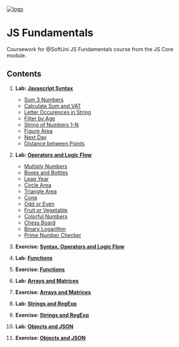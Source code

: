 [![logo](http://innovationstarterbox.bg/wp-content/uploads/2016/05/Softuni_logo_trasparent.png)](http://softuni.org)
# JS Fundamentals
Coursework for @SoftUni JS Fundamentals course from the JS Core module.

## Contents

1. **Lab: [Javascript Syntax](01-lab-intro-to-js)**

    * [Sum 3 Numbers](01-lab-intro-to-js/01-sum-3-numbers.js)
    * [Calculate Sum and VAT](01-lab-intro-to-js/02-calculate-sum-and-vat.js)
    * [Letter Occurences in String](01-lab-intro-to-js/03-letter-occurences-in-string.js)
    * [Filter by Age](01-lab-intro-to-js/04-filter-by-age.js)
    * [String of Numbers 1-N](01-lab-intro-to-js/05-string-of-numbers-1-n.js)
    * [Figure Area](01-lab-intro-to-js/06-figure-area.js)
    * [Next Day](01-lab-intro-to-js/07-next-day.js)
    * [Distance between Points](01-lab-intro-to-js/08-distance-between-points.js)

2. **Lab: [Operators and Logic Flow](02-lab-control-flow-logic)**

    * [Multiply Numbers](02-lab-control-flow-logic/01-multiply-numbers.js)
    * [Boxes and Bottles](02-lab-control-flow-logic/02-boxes-and-bottles.js)
    * [Leap Year](02-lab-control-flow-logic/03-leap-year.js)
    * [Circle Area](02-lab-control-flow-logic/04-circle-area.js)
    * [Triangle Area](02-lab-control-flow-logic/05-triangle-area.js)
    * [Cone](02-lab-control-flow-logic/06-cone.js)
    * [Odd or Even](02-lab-control-flow-logic/07-odd-or-even.js)
    * [Fruit or Vegetable](02-lab-control-flow-logic/08-fruit-or-vegetable.js)
    * [Colorful Numbers](02-lab-control-flow-logic/09-colorful-numbers.js)
    * [Chess Board](02-lab-control-flow-logic/10-chess-board.js)
    * [Binary Logarithm](02-lab-control-flow-logic/11-binary-logarithm.js)
    * [Prime Number Checker](02-lab-control-flow-logic/12-prime-number-checker.js)

3. **Exercise: [Syntax, Operators and Logic Flow](03-expressions-conditionals-loops)**
4. **Lab: [Functions](04-lab-functions-and-arrow-functions)**
5. **Exercise: [Functions](05-functions-and-arrow-functions)**
6. **Lab: [Arrays and Matrices](06-lab-arrays-and-matrices)**
7. **Exercise: [Arrays and Matrices](07-arrays-and-matrices)**
8. **Lab: [Strings and RegExp](08-lab-strings-and-regex)**
9. **Exercise: [Strings and RegExp](09-strings-and-regex)**
10. **Lab: [Objects and JSON](10-lab-objects-and-assoc-arrays)**
11. **Exercise: [Objects and JSON](11-objects-and-assoc-arrays)**
